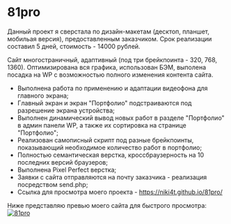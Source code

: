 # 81pro

Данный проект я сверстала по дизайн-макетам (десктоп, планшет, мобильая версия), предоставленным заказчиком. Срок реализации составил 5 дней, стоимость - 14000 рублей.

Сайт многостраничный, адаптивный (под три брейкпоинта - 320, 768, 1360). Оптимизирована вся графика, использован БЭМ, выполена посадка на WP с возможностью полного изменения контента сайта.

- Выполнена работа по применению и адаптации видеофона для главного экрана;
- Главный экран и экран "Портфолио" подстраиваются под разрешение экрана устройства;
- Выполнен динамический вывод новых работ в разделе "Портфолио" в админ панели WP, а также их сортировка на странице "Портфолио";
- Реализован самописный скрипт под разные брейкпоинты, показывающий необходимое количество работ в портфолио;
- Полностью семантическая верстка, кроссбраузерность на 10 последних версий браузеров;
- Выполнена Pixel Perfect верстка;
- Заявки с сайта отправляются на почту заказчика - реализация посредством send.php;
- Ссылка для просмотра моего проекта - https://niki4t.github.io/81pro/

Ниже представляю превью моего сайта для быстрого просмотра:
<a href="https://ibb.co/xSRCMsS"><img src="https://i.ibb.co/mCMDHBC/81pro.png" alt="81pro" border="0"></a>
